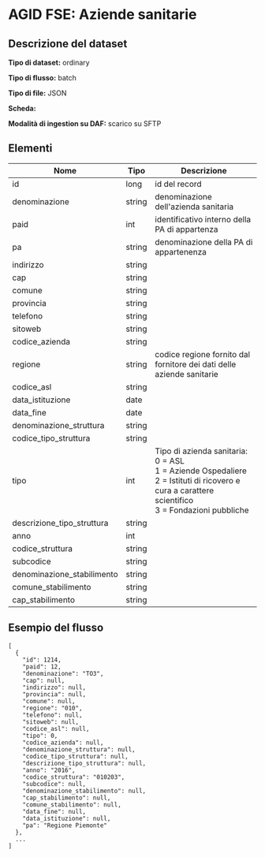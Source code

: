# AGID FSE: Aziende sanitarie

## Descrizione del dataset


**Tipo di dataset:** ordinary

**Tipo di flusso:** batch

**Tipo di file:** JSON

**Scheda:** 

**Modalità di ingestion su DAF:** scarico su SFTP


## Elementi
| Nome | Tipo   | Descrizione                     |
|------|--------|---------------------------------|
| id | long | id del record |
| denominazione | string | denominazione dell'azienda sanitaria |
| paid | int | identificativo interno della PA di appartenza |
| pa | string | denominazione della PA di appartenenza |
| indirizzo | string | |
| cap | string | |
| comune | string | |
| provincia | string | |
| telefono | string | |
| sitoweb | string | |
| codice_azienda | string | |
| regione | string | codice regione fornito dal fornitore dei dati delle aziende sanitarie |
| codice_asl | string | |
| data_istituzione | date | |
| data_fine | date | |
| denominazione_struttura | string | |
| codice_tipo_struttura | string | |
| tipo | int | Tipo di azienda sanitaria: <br> 0 = ASL <br> 1 = Aziende Ospedaliere <br> 2 = Istituti di ricovero e cura a carattere scientifico <br> 3 = Fondazioni pubbliche |
| descrizione_tipo_struttura | string | |
| anno | int | |
| codice_struttura | string | |
| subcodice | string | |
| denominazione_stabilimento | string | |
| comune_stabilimento | string | |
| cap_stabilimento | string | |


## Esempio del flusso

```
[
  {
    "id": 1214,
    "paid": 12,
    "denominazione": "TO3",
    "cap": null,
    "indirizzo": null,
    "provincia": null,
    "comune": null,
    "regione": "010",
    "telefono": null,
    "sitoweb": null,
    "codice_asl": null,
    "tipo": 0,
    "codice_azienda": null,
    "denominazione_struttura": null,
    "codice_tipo_struttura": null,
    "descrizione_tipo_struttura": null,
    "anno": "2016",
    "codice_struttura": "010203",
    "subcodice": null,
    "denominazione_stabilimento": null,
    "cap_stabilimento": null,
    "comune_stabilimento": null,
    "data_fine": null,
    "data_istituzione": null,
    "pa": "Regione Piemonte"
  },
  ...
]
```

